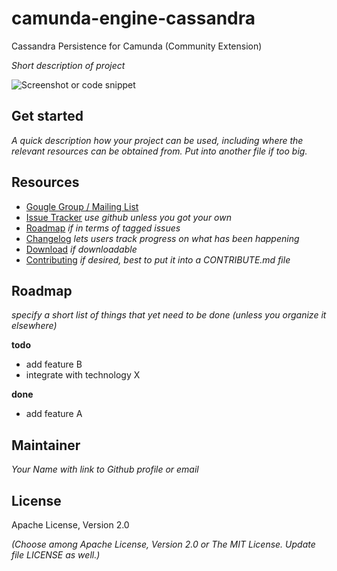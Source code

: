 # camunda-engine-cassandra

Cassandra Persistence for Camunda (Community Extension)

_Short description of project_

![Screenshot or code snippet](http://placehold.it/550x350&text=Image%20or%20code%20snippet%20if%20applicable)

## Get started

_A quick description how your project can be used, including where the relevant resources can be obtained from.
Put into another file if too big._

## Resources

* [Gougle Group / Mailing List](https://groups.google.com/forum/?fromgroups&hl=en#!forum/camunda-bpm-dev)
* [Issue Tracker](link-to-issue-tracker) _use github unless you got your own_
* [Roadmap](link-to-issue-tracker-filter) _if in terms of tagged issues_
* [Changelog](link-to-changelog) _lets users track progress on what has been happening_
* [Download](link-to-downloadable-archive) _if downloadable_
* [Contributing](link-to-contribute-guide) _if desired, best to put it into a CONTRIBUTE.md file_


## Roadmap

_specify a short list of things that yet need to be done (unless you organize it elsewhere)_

**todo**
- add feature B
- integrate with technology X

**done**
- add feature A


## Maintainer

_Your Name with link to Github profile or email_


## License

Apache License, Version 2.0

_(Choose among Apache License, Version 2.0 or The MIT License. Update file LICENSE as well.)_
